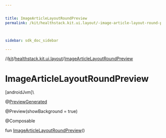 ```yaml
---


title: ImageArticleLayoutRoundPreview
permalink: /kit/healthstack.kit.ui.layout/-image-article-layout-round-preview.html



sidebar: sdk_doc_sidebar

---
```



//[kit](/kit.html)/[healthstack.kit.ui.layout](index.html)/[ImageArticleLayoutRoundPreview](-image-article-layout-round-preview.html)



# ImageArticleLayoutRoundPreview



[androidJvm]\




@[PreviewGenerated](../healthstack.kit.annotation/-preview-generated/index.html)



@Preview(showBackground = true)



@Composable



fun [ImageArticleLayoutRoundPreview](-image-article-layout-round-preview.html)()






